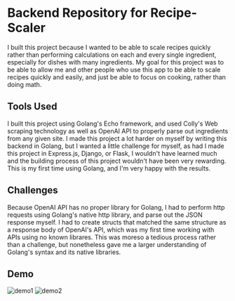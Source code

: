# Backend Repository for Recipe-Scaler

I built this project because I wanted to be able to scale recipes quickly rather than performing calculations on each and every single ingredient, especially for dishes with many ingredients. My goal for this project was to be able to allow me and other people who use this app to be able to scale recipes quickly and easily, and just be able to focus on cooking, rather than doing math.

## Tools Used

I built this project using Golang's Echo framework, and used Colly's Web scraping technology as well as OpenAI API to properly parse out ingredients from any given site. I made this project a lot harder on myself by writing this backend in Golang, but I wanted a little challenge for myself, as had I made this project in Express.js, Django, or Flask, I wouldn't have learned much and the building process of this project wouldn't have been very rewarding. This is my first time using Golang, and I'm very happy with the results.

## Challenges

Because OpenAI API has no proper library for Golang, I had to perform http requests using Golang's native http library, and parse out the JSON response myself. I had to create structs that matched the same structure as a response body of OpenAI's API, which was my first time working with APIs using no known librares. This was moreso a tedious process rather than a challenge, but nonetheless gave me a larger understanding of Golang's syntax and its native libraries. 

## Demo

![demo1](https://cdn.discordapp.com/attachments/685747553815625760/1191201064570073178/image.png?ex=65a49371&is=65921e71&hm=44b950b3f6c5576959b8b95424771003dff2469bc2071c449761686151617459&)
![demo2](https://cdn.discordapp.com/attachments/685747553815625760/1191201284947181608/image.png?ex=65a493a5&is=65921ea5&hm=18f4967042a68372c7e87193914633ad43f852d23d4981b851a00d2f08a328b1&)

